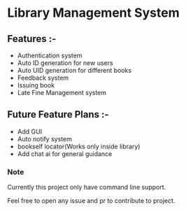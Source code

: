 # Library Management System

## Features :-

- Authentication system
- Auto ID generation for new users
- Auto UID generation for different books
- Feedback system
- Issuing book
- Late Fine Management system

## Future Feature Plans :-

- Add GUI
- Auto notify system
- bookself locator(Works only inside library)
- Add chat ai for general guidance

### Note

Currently this project only have command line support.

Feel free to open any issue and pr to contribute to project.
